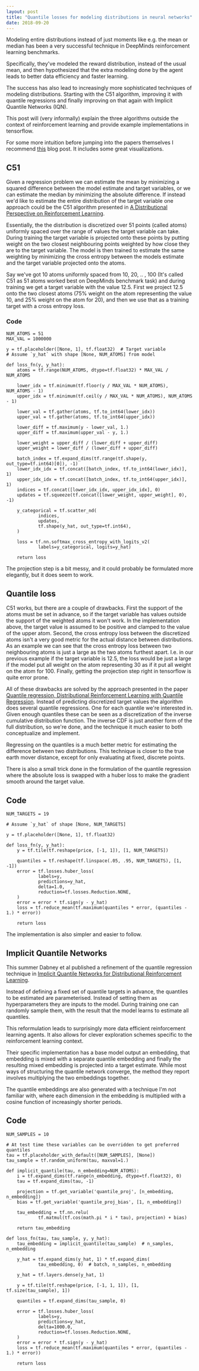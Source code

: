 ```yaml
---
layout: post
title: "Quantile losses for modeling distributions in neural networks"
date: 2018-09-20
---
```


Modeling entire distributions instead of just moments like e.g. the mean or median has been a very successful technique in DeepMinds reinforcement learning benchmarks.

Specifically, they've modeled the reward distribution, instead of the usual mean, and then hypothesized that the extra modeling done by the agent leads to better data efficiency and faster learning.

The success has also lead to increasingly more sophisticated techniques of modeling distributions. Starting with the C51 algorithm, improving it with quantile regressions and finally improving on that again with Implicit Quantile Networks (IQN).

This post will (very informally) explain the three algorithms outside the context of reinforcement learning and provide example implementations in tensorflow.

For some more intuition before jumping into the papers themselves I recommend [this](https://mtomassoli.github.io/2017/12/08/distributional_rl/) blog post. It includes some great visualizations.

## C51

Given a regression problem we can estimate the mean by minimizing a squared difference between the model estimate and target variables, or we can estimate the median by minimizing the absolute difference. If instead we'd like to estimate the entire distribution of the target variable one approach could be the C51 algorithm presented in [A Distributional Perspective on Reinforcement Learning](https://arxiv.org/abs/1707.06887).

Essentially, the the distribution is discretized over 51 points (called atoms) uniformly spaced over the range of values the target variable can take. During training the target variable is projected onto these points by putting weight on the two closest neighbouring points weighted by how close they are to the target variable. The model is then trained to estimate the same weighting by minimizing the cross entropy between the models estimate and the target variable projected onto the atoms.

Say we've got 10 atoms uniformly spaced from 10, 20, .. , 100 (It's called C51 as 51 atoms worked best on DeepMinds benchmark task) and during training we get a target variable with the value 12.5. First we project 12.5 onto the two closest atoms (75% weight on the atom representing the value 10, and 25% weight on the atom for 20), and then we use that as a training target with a cross entropy loss.

### Code

```
NUM_ATOMS = 51
MAX_VAL = 1000000

y = tf.placeholder([None, 1], tf.float32)  # Target variable
# Assume `y_hat` with shape [None, NUM_ATOMS] from model

def loss_fn(y, y_hat):
    atoms = tf.range(NUM_ATOMS, dtype=tf.float32) * MAX_VAL / NUM_ATOMS

    lower_idx = tf.minimum(tf.floor(y / MAX_VAL * NUM_ATOMS), NUM_ATOMS - 1)
    upper_idx = tf.minimum(tf.ceil(y / MAX_VAL * NUM_ATOMS), NUM_ATOMS - 1)

    lower_val = tf.gather(atoms, tf.to_int64(lower_idx))
    upper_val = tf.gather(atoms, tf.to_int64(upper_idx))

    lower_diff = tf.maximum(y - lower_val, 1.)
    upper_diff = tf.maximum(upper_val - y, 1.)

    lower_weight = upper_diff / (lower_diff + upper_diff)
    upper_weight = lower_diff / (lower_diff + upper_diff)

    batch_index = tf.expand_dims(tf.range(tf.shape(y, out_type=tf.int64)[0]), -1)
    lower_idx_idx = tf.concat([batch_index, tf.to_int64(lower_idx)], 1)
    upper_idx_idx = tf.concat([batch_index, tf.to_int64(upper_idx)], 1)
    indices = tf.concat([lower_idx_idx, upper_idx_idx], 0)
    updates = tf.squeeze(tf.concat([lower_weight, upper_weight], 0), -1)

    y_categorical = tf.scatter_nd(
            indices,
            updates,
            tf.shape(y_hat, out_type=tf.int64),
    )

    loss = tf.nn.softmax_cross_entropy_with_logits_v2(
            labels=y_categorical, logits=y_hat)

    return loss
```

The projection step is a bit messy, and it could probably be formulated more elegantly, but it does seem to work.

## Quantile loss
C51 works, but there are a couple of drawbacks. First the support of the atoms must be set in advance, so if the target variable has values outside the support of the weighted atoms it won't work. In the implementation above, the target value is assumed to be positive and clamped to the value of the upper atom. Second, the cross entropy loss between the discretized atoms isn't a very good metric for the actual distance between distributions. As an example we can see that the cross entropy loss between two neighbouring atoms is just a large as the two atoms furthest apart. I.e. in our previous example if the target variable is 12.5, the loss would be just a large if the model put all weight on the atom representing 30 as if it put all weight on the atom for 100. Finally, getting the projection step right in tensorflow is quite error prone.

All of these drawbacks are solved by the approach presented in the paper [Quantile regression, Distributional Reinforcement Learning with Quantile Regression](https://arxiv.org/abs/1710.10044). Instead of predicting discretized target values the algorithm does several quantile regressions. One for each quantile we're interested in. Given enough quantiles these can be seen as a discretization of the inverse cumulative distribution function. The inverse CDF is just another form of the full distribution, so we're done, and the technique it much easier to both conceptualize and implement.

Regressing on the quantiles is a much better metric for estimating the difference between two distributions. This technique is closer to the true earth mover distance, except for only evaluating at fixed, discrete points.

There is also a small trick done in the formulation of the quantile regression where the absolute loss is swapped with a huber loss to make the gradient smooth around the target value.

## Code

```
NUM_TARGETS = 19

# Assume `y_hat` of shape [None, NUM_TARGETS]

y = tf.placeholder([None, 1], tf.float32)

def loss_fn(y, y_hat):
    y = tf.tile(tf.reshape(price, [-1, 1]), [1, NUM_TARGETS])

    quantiles = tf.reshape(tf.linspace(.05, .95, NUM_TARGETS), [1, -1])
    error = tf.losses.huber_loss(
            labels=y,
            predictions=y_hat,
            delta=1.0,
            reduction=tf.losses.Reduction.NONE,
    )
    error = error * tf.sign(y - y_hat)
    loss = tf.reduce_mean(tf.maximum(quantiles * error, (quantiles - 1.) * error))

    return loss
```

The implementation is also simpler and easier to follow.

## Implicit Quantile Networks
This summer Dabney et al published a refinement of the quantile regression technique in [Implicit Quantile Networks for Distributional Reinforcement Learning](https://arxiv.org/abs/1806.06923).

Instead of defining a fixed set of quantile targets in advance, the quantiles to be estimated are parameterised. Instead of setting them as hyperparameters they are inputs to the model. During training one can randomly sample them, with the result that the model learns to estimate all quantiles.

This reformulation leads to surprisingly more data efficient reinforcement learning agents. It also allows for clever exploration schemes specific to the reinforcement learning context.

Their specific implementation has a base model output an embedding, that embedding is mixed with a separate quantile embedding and finally the resulting mixed embedding is projected into a target estimate. While most ways of structuring the quantile network converge, the method they report involves multiplying the two embeddings together.

The quantile embeddings are also generated with a technique I'm not familiar with, where each dimension in the embedding is multiplied with a cosine function of increasingly shorter periods.

## Code
```
NUM_SAMPLES = 10

# At test time these variables can be overridden to get preferred quantiles
tau = tf.placeholder_with_default([NUM_SAMPLES], [None])
tau_sample = tf.random_uniform(tau, maxval=1.)

def implicit_quantile(tau, n_embedding=NUM_ATOMS):
    i = tf.expand_dims(tf.range(n_embedding, dtype=tf.float32), 0)
    tau = tf.expand_dims(tau, -1)

    projection = tf.get_variable('quantile_proj', [n_embedding, n_embedding])
    bias = tf.get_variable('quantile_proj_bias', [1, n_embedding])

    tau_embedding = tf.nn.relu(
            tf.matmul(tf.cos(math.pi * i * tau), projection) + bias)

    return tau_embedding

def loss_fn(tau, tau_sample, y, y_hat):
    tau_embedding = implicit_quantile(tau_sample)  # n_samples, n_embedding

    y_hat = tf.expand_dims(y_hat, 1) * tf.expand_dims(
            tau_embedding, 0)  # batch, n_samples, n_embedding

    y_hat = tf.layers.dense(y_hat, 1)

    y = tf.tile(tf.reshape(price, [-1, 1, 1]), [1, tf.size(tau_sample), 1])

    quantiles = tf.expand_dims(tau_sample, 0)

    error = tf.losses.huber_loss(
            labels=y,
            predictions=y_hat,
            delta=1000.0,
            reduction=tf.losses.Reduction.NONE,
    )
    error = error * tf.sign(y - y_hat)
    loss = tf.reduce_mean(tf.maximum(quantiles * error, (quantiles - 1.) * error))

    return loss
```
